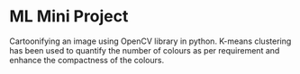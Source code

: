 # ML Mini Project
Cartoonifying an image using OpenCV library in python. 
K-means clustering has been used to quantify the number of colours as per requirement and enhance the compactness of the colours.
